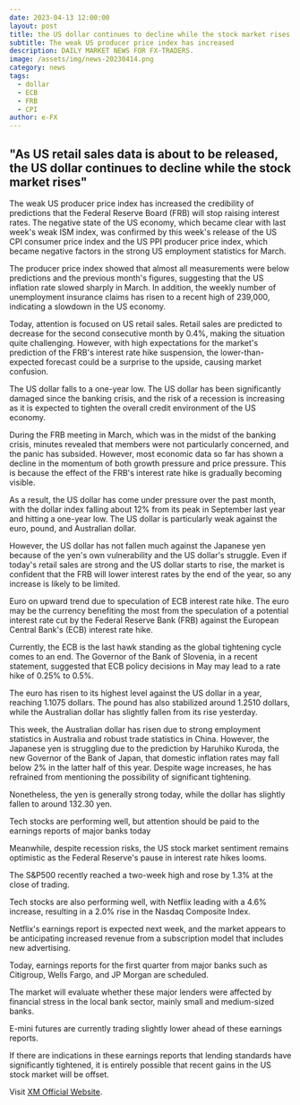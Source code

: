 ```yaml
---
date: 2023-04-13 12:00:00
layout: post
title: the US dollar continues to decline while the stock market rises
subtitle: The weak US producer price index has increased
description: DAILY MARKET NEWS FOR FX-TRADERS.
image: /assets/img/news-20230414.png
category: news
tags:
  - dollar
  - ECB
  - FRB
  - CPI
author: e-FX
---
```


##  "As US retail sales data is about to be released, the US dollar continues to decline while the stock market rises"

The weak US producer price index has increased the credibility of predictions that the Federal Reserve Board (FRB) will stop raising interest rates. The negative state of the US economy, which became clear with last week's weak ISM index, was confirmed by this week's release of the US CPI consumer price index and the US PPI producer price index, which became negative factors in the strong US employment statistics for March.

The producer price index showed that almost all measurements were below predictions and the previous month's figures, suggesting that the US inflation rate slowed sharply in March. In addition, the weekly number of unemployment insurance claims has risen to a recent high of 239,000, indicating a slowdown in the US economy.

Today, attention is focused on US retail sales. Retail sales are predicted to decrease for the second consecutive month by 0.4%, making the situation quite challenging. However, with high expectations for the market's prediction of the FRB's interest rate hike suspension, the lower-than-expected forecast could be a surprise to the upside, causing market confusion.

The US dollar falls to a one-year low. The US dollar has been significantly damaged since the banking crisis, and the risk of a recession is increasing as it is expected to tighten the overall credit environment of the US economy.

During the FRB meeting in March, which was in the midst of the banking crisis, minutes revealed that members were not particularly concerned, and the panic has subsided. However, most economic data so far has shown a decline in the momentum of both growth pressure and price pressure. This is because the effect of the FRB's interest rate hike is gradually becoming visible.

As a result, the US dollar has come under pressure over the past month, with the dollar index falling about 12% from its peak in September last year and hitting a one-year low. The US dollar is particularly weak against the euro, pound, and Australian dollar.

However, the US dollar has not fallen much against the Japanese yen because of the yen's own vulnerability and the US dollar's struggle. Even if today's retail sales are strong and the US dollar starts to rise, the market is confident that the FRB will lower interest rates by the end of the year, so any increase is likely to be limited.

Euro on upward trend due to speculation of ECB interest rate hike. The euro may be the currency benefiting the most from the speculation of a potential interest rate cut by the Federal Reserve Bank (FRB) against the European Central Bank's (ECB) interest rate hike.

Currently, the ECB is the last hawk standing as the global tightening cycle comes to an end. The Governor of the Bank of Slovenia, in a recent statement, suggested that ECB policy decisions in May may lead to a rate hike of 0.25% to 0.5%.

The euro has risen to its highest level against the US dollar in a year, reaching 1.1075 dollars. The pound has also stabilized around 1.2510 dollars, while the Australian dollar has slightly fallen from its rise yesterday.

This week, the Australian dollar has risen due to strong employment statistics in Australia and robust trade statistics in China. However, the Japanese yen is struggling due to the prediction by Haruhiko Kuroda, the new Governor of the Bank of Japan, that domestic inflation rates may fall below 2% in the latter half of this year. Despite wage increases, he has refrained from mentioning the possibility of significant tightening.

Nonetheless, the yen is generally strong today, while the dollar has slightly fallen to around 132.30 yen.

Tech stocks are performing well, but attention should be paid to the earnings reports of major banks today

Meanwhile, despite recession risks, the US stock market sentiment remains optimistic as the Federal Reserve's pause in interest rate hikes looms.

The S&P500 recently reached a two-week high and rose by 1.3% at the close of trading.

Tech stocks are also performing well, with Netflix leading with a 4.6% increase, resulting in a 2.0% rise in the Nasdaq Composite Index.

Netflix's earnings report is expected next week, and the market appears to be anticipating increased revenue from a subscription model that includes new advertising.

Today, earnings reports for the first quarter from major banks such as Citigroup, Wells Fargo, and JP Morgan are scheduled.

The market will evaluate whether these major lenders were affected by financial stress in the local bank sector, mainly small and medium-sized banks.

E-mini futures are currently trading slightly lower ahead of these earnings reports.

If there are indications in these earnings reports that lending standards have significantly tightened, it is entirely possible that recent gains in the US stock market will be offset.


Visit [XM Official Website](https://clicks.pipaffiliates.com/c?c=550036&l=en&p=0).